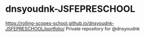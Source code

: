 # dnsyoudnk-JSFEPRESCHOOL
https://rolling-scopes-school.github.io/dnsyoudnk-JSFEPRESCHOOL/portfolio/
Private repository for @dnsyoudnk
